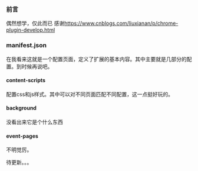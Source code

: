 ### 前言
偶然想学，仅此而已
感谢<https://www.cnblogs.com/liuxianan/p/chrome-plugin-develop.html>
### manifest.json
在我看来这就是一个配置页面，定义了扩展的基本内容。其中主要就是几部分的配置。到时候再说吧。
#### content-scripts
配置css和js样式。其中可以对不同页面匹配不同配置，这一点挺好玩的。
#### background
没看出来它是个什么东西
#### event-pages
不明觉厉。

待更新。。。
